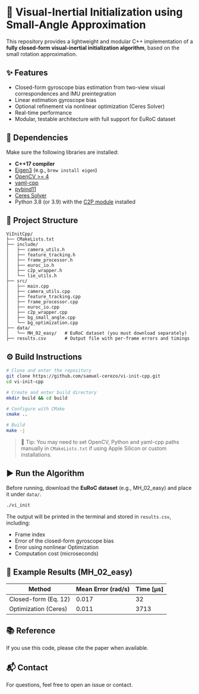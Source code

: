 # 📌 Visual-Inertial Initialization using Small-Angle Approximation

This repository provides a lightweight and modular C++ implementation of a **fully closed-form visual-inertial initialization algorithm**, based on the small rotation approximation.

## ✨ Features

- Closed-form gyroscope bias estimation from two-view visual correspondences and IMU preintegration
- Linear estimation gyroscope bias
- Optional refinement via nonlinear optimization (Ceres Solver)
- Real-time performance
- Modular, testable architecture with full support for EuRoC dataset

## 🧱 Dependencies

Make sure the following libraries are installed:

- **C++17 compiler**
- [Eigen3](https://eigen.tuxfamily.org/) (e.g., `brew install eigen`)
- [OpenCV >= 4](https://opencv.org/)
- [yaml-cpp](https://github.com/jbeder/yaml-cpp)
- [pybind11](https://github.com/pybind/pybind11)
- [Ceres Solver](http://ceres-solver.org/)
- Python 3.8 (or 3.9) with the [C2P module](https://github.com/javrtg/C2P) installed

## 📂 Project Structure

```
ViInitCpp/
├── CMakeLists.txt
├── include/
│   ├── camera_utils.h
│   ├── feature_tracking.h
│   ├── frame_processor.h
│   ├── euroc_io.h
│   ├── c2p_wrapper.h
│   └── lie_utils.h
├── src/
│   ├── main.cpp
│   ├── camera_utils.cpp
│   ├── feature_tracking.cpp
│   ├── frame_processor.cpp
│   ├── euroc_io.cpp
│   ├── c2p_wrapper.cpp
│   ├── bg_small_angle.cpp
│   └── bg_optimization.cpp
├── data/
│   └── MH_02_easy/   # EuRoC dataset (you must download separately)
├── results.csv       # Output file with per-frame errors and timings
```

## ⚙️ Build Instructions

```bash
# Clone and enter the repository
git clone https://github.com/samuel-cerezo/vi-init-cpp.git
cd vi-init-cpp

# Create and enter build directory
mkdir build && cd build

# Configure with CMake
cmake ..

# Build
make -j
```

> 🧠 Tip: You may need to set OpenCV, Python and yaml-cpp paths manually in `CMakeLists.txt` if using Apple Silicon or custom installations.

## ▶️ Run the Algorithm

Before running, download the **EuRoC dataset** (e.g., MH_02_easy) and place it under `data/`.

```bash
./vi_init
```

The output will be printed in the terminal and stored in `results.csv`, including:

- Frame index
- Error of the closed-form gyroscope bias
- Error using nonlinear Optimization
- Computation cost (microseconds)

## 🧪 Example Results (MH_02_easy)

| Method                 | Mean Error (rad/s) | Time [μs] |
|------------------------|--------------------|-----------|
| Closed-form (Eq. 12)   | 0.017              | 32        |
| Optimization (Ceres)   | 0.011              | 3713      |

## 📚 Reference

If you use this code, please cite the paper when available.


## 📬 Contact

For questions, feel free to open an issue or contact.
